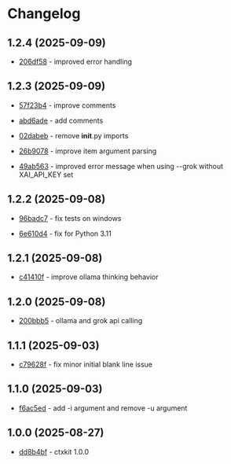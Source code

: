 # Changelog

## 1.2.4 (2025-09-09)

- [206df58](https://github.com/craigahobbs/ctxkit/commit/206df58) - improved error handling

## 1.2.3 (2025-09-09)

- [57f23b4](https://github.com/craigahobbs/ctxkit/commit/57f23b4) - improve comments

- [abd6ade](https://github.com/craigahobbs/ctxkit/commit/abd6ade) - add comments

- [02dabeb](https://github.com/craigahobbs/ctxkit/commit/02dabeb) - remove __init__.py imports

- [26b9078](https://github.com/craigahobbs/ctxkit/commit/26b9078) - improve item argument parsing

- [49ab563](https://github.com/craigahobbs/ctxkit/commit/49ab563) - improved error message when using --grok without XAI_API_KEY set

## 1.2.2 (2025-09-08)

- [96badc7](https://github.com/craigahobbs/ctxkit/commit/96badc7) - fix tests on windows

- [6e610d4](https://github.com/craigahobbs/ctxkit/commit/6e610d4) - fix for Python 3.11

## 1.2.1 (2025-09-08)

- [c41410f](https://github.com/craigahobbs/ctxkit/commit/c41410f) - improve ollama thinking behavior

## 1.2.0 (2025-09-08)

- [200bbb5](https://github.com/craigahobbs/ctxkit/commit/200bbb5) - ollama and grok api calling

## 1.1.1 (2025-09-03)

- [c79628f](https://github.com/craigahobbs/ctxkit/commit/c79628f) - fix minor initial blank line issue

## 1.1.0 (2025-09-03)

- [f6ac5ed](https://github.com/craigahobbs/ctxkit/commit/f6ac5ed) - add -i argument and remove -u argument

## 1.0.0 (2025-08-27)

- [dd8b4bf](https://github.com/craigahobbs/ctxkit/commit/dd8b4bf) - ctxkit 1.0.0
